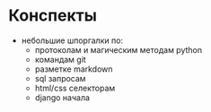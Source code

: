 # Конспекты
- небольшие шпоргалки по:
    - протоколам и магическим методам python
    - командам git
    - разметке markdown
    - sql запросам
    - html/css селекторам
    - django начала